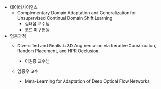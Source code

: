 
- 데이터사이언스
	- Complementary Domain Adaptation and Generalization for Unsupervised Continual Domain Shift Learning
		- 김태섭 교수님
		- 코드 미구현됨
- 협동과정
	- Diversified and Realistic 3D Augmentation via Iterative Construction, Random Placement, and HPR Occlusion
		- 이원종 교수님

	- 임종우 교수
		- Meta-Learning for Adaptation of Deep Optical Flow Networks